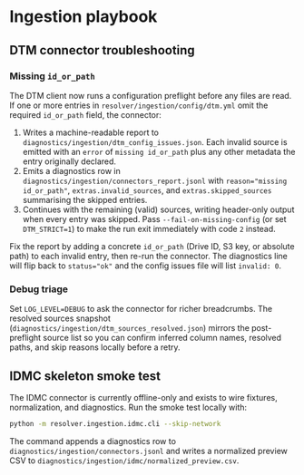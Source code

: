 # Ingestion playbook

## DTM connector troubleshooting

### Missing `id_or_path`

The DTM client now runs a configuration preflight before any files are read. If
one or more entries in `resolver/ingestion/config/dtm.yml` omit the required
`id_or_path` field, the connector:

1. Writes a machine-readable report to `diagnostics/ingestion/dtm_config_issues.json`.
   Each invalid source is emitted with an `error` of `missing id_or_path` plus any
   other metadata the entry originally declared.
2. Emits a diagnostics row in `diagnostics/ingestion/connectors_report.jsonl`
   with `reason="missing id_or_path"`, `extras.invalid_sources`, and
   `extras.skipped_sources` summarising the skipped entries.
3. Continues with the remaining (valid) sources, writing header-only output when
   every entry was skipped. Pass `--fail-on-missing-config` (or set
   `DTM_STRICT=1`) to make the run exit immediately with code `2` instead.

Fix the report by adding a concrete `id_or_path` (Drive ID, S3 key, or absolute
path) to each invalid entry, then re-run the connector. The diagnostics line will
flip back to `status="ok"` and the config issues file will list `invalid: 0`.

### Debug triage

Set `LOG_LEVEL=DEBUG` to ask the connector for richer breadcrumbs. The resolved
sources snapshot (`diagnostics/ingestion/dtm_sources_resolved.json`) mirrors the
post-preflight source list so you can confirm inferred column names, resolved
paths, and skip reasons locally before a retry.

## IDMC skeleton smoke test

The IDMC connector is currently offline-only and exists to wire fixtures, normalization, and diagnostics. Run the smoke test locally with:

```bash
python -m resolver.ingestion.idmc.cli --skip-network
```

The command appends a diagnostics row to `diagnostics/ingestion/connectors.jsonl` and writes a normalized preview CSV to `diagnostics/ingestion/idmc/normalized_preview.csv`.
